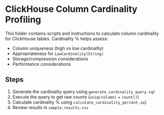 # ClickHouse Column Cardinality Profiling

This folder contains scripts and instructions to calculate column cardinality
for ClickHouse tables. Cardinality % helps assess:

- Column uniqueness (high vs low cardinality)
- Appropriateness for `LowCardinality(String)`
- Storage/compression considerations
- Performance considerations

## Steps

1. Generate the cardinality query using `generate_cardinality_query.sql`
2. Execute the query to get raw counts (`uniq(column)` + `count()`)
3. Calculate cardinality % using `calculate_cardinality_percent.sql`
4. Review results in `sample_results.csv`
